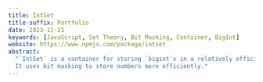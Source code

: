 ```yaml
---
title: IntSet
title-suffix: Portfolio
date: 2023-11-21
keywords: [JavaScript, Set Theory, Bit Masking, Container, BigInt]
website: https://www.npmjs.com/package/intset
abstract:
  "`IntSet` is a container for storing `bigint`s in a relatively efficient manner.
  It uses bit masking to store numbers more efficiently."
---
```

